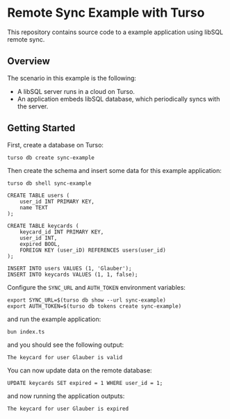 # Remote Sync Example with Turso

This repository contains source code to a example application using libSQL remote sync.

## Overview

The scenario in this example is the following:

* A libSQL server runs in a cloud on Turso.
* An application embeds libSQL database, which periodically syncs with the server.

## Getting Started

First, create a database on Turso:

```console
turso db create sync-example
```

Then create the schema and insert some data for this example application:

```console
turso db shell sync-example
```

```
CREATE TABLE users (
    user_id INT PRIMARY KEY,
    name TEXT
);

CREATE TABLE keycards (
    keycard_id INT PRIMARY KEY,
    user_id INT,
    expired BOOL,
    FOREIGN KEY (user_iD) REFERENCES users(user_id)
);

INSERT INTO users VALUES (1, 'Glauber');
INSERT INTO keycards VALUES (1, 1, false);
```

Configure the `SYNC_URL` and `AUTH_TOKEN` environment variables:

```console
export SYNC_URL=$(turso db show --url sync-example)
export AUTH_TOKEN=$(turso db tokens create sync-example)
```

and run the example application:

```
bun index.ts
```

and you should see the following output:

```
The keycard for user Glauber is valid
```

You can now update data on the remote database:

```
UPDATE keycards SET expired = 1 WHERE user_id = 1;
```

and now running the application outputs:

```
The keycard for user Glauber is expired
```
